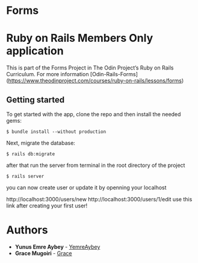 # Forms 
# Ruby on Rails Members Only application

This is part of the Forms Project in The Odin Project’s Ruby on Rails Curriculum. For more information [Odin-Rails-Forms]
(https://www.theodinproject.com/courses/ruby-on-rails/lessons/forms)

## Getting started

To get started with the app, clone the repo and then install the needed gems:

```
$ bundle install --without production
```

Next, migrate the database:

```
$ rails db:migrate
```

after that run the server from terminal in the root directory of the project

```
$ rails server
```
you can now create user or update it by openning your localhost

 http://localhost:3000/users/new
 http://localhost:3000/users/1/edit use this link after creating your first user!


# Authors

* **Yunus Emre Aybey** - [YemreAybey](https://github.com/YemreAybey)
* **Grace Mugoiri** - [Grace](https://github.com/grace-mugoiri)
